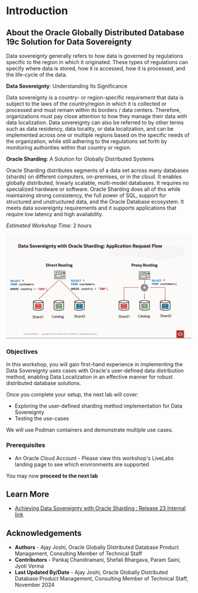 # Introduction

## About the Oracle Globally Distributed Database 19c Solution for Data Sovereignty

Data sovereignty generally refers to how data is governed by regulations specific to the region in which it originated. These types of regulations can specify where data is stored, how it is accessed, how it is processed, and the life-cycle of the data.

**Data Sovereignty**: Understanding Its Significance

Data sovereignty is a country- or region-specific requirement that data is subject to the laws of the country/region in which it is collected or processed and must remain within its borders / data centers. Therefore, organizations must pay close attention to how they manage their data with data localization.
Data sovereignty can also be referred to by other terms such as data residency, data locality, or data localization, and can be implemented across one or multiple regions based on the specific needs of the organization, while still adhering to the regulations set forth by monitoring authorities within that country or region.

**Oracle Sharding**: A Solution for Globally Distributed Systems

Oracle Sharding distributes segments of a data set across many databases (shards) on different computers, on-premises, or in the cloud. It enables globally distributed, linearly scalable, multi-model databases. It requires no specialized hardware or software.
Oracle Sharding does all of this while maintaining strong consistency, the full power of SQL, support for structured and unstructured data, and the Oracle Database ecosystem. It meets data sovereignty requirements and it supports applications that require low latency and high availability.

*Estimated Workshop Time:*  2 hours

![Data Sovereignty with Oracle Sharding introduction](images/uds_intro_request_flow.png " ")

### Objectives

In this workshop, you will gain first-hand experience in implementing the Data Sovereignty uses cases with Oracle's user-defined data distribution method, enabling Data Localization in an effective manner for robust distributed database solutions.

Once you complete your setup, the next lab will cover:

- Exploring the user-defined sharding method implementation for Data Sovereignty
- Testing the use-cases

We will use Podman containers and demonstrate multiple use cases.

### Prerequisites

- An Oracle Cloud Account - Please view this workshop's LiveLabs landing page to see which environments are supported

You may now **proceed to the next lab**

## Learn More

- [Achieving Data Sovereignty with Oracle Sharding : Release 23 Internal link](https://docs.oracle.com/en/database/oracle/oracle-database/23/shard/achieving-data-sovereignty-oracle-sharding.html#GUID-4AA1D64A-F89B-462A-BA4E-F04038665999)


## Acknowledgements

* **Authors** - Ajay Joshi, Oracle Globally Distributed Database Product Management, Consulting Member of Technical Staff
* **Contributors** - Pankaj Chandiramani, Shefali Bhargava, Param Saini, Jyoti Verma
* **Last Updated By/Date** - Ajay Joshi, Oracle Globally Distributed Database Product Management, Consulting Member of Technical Staff, November 2024
